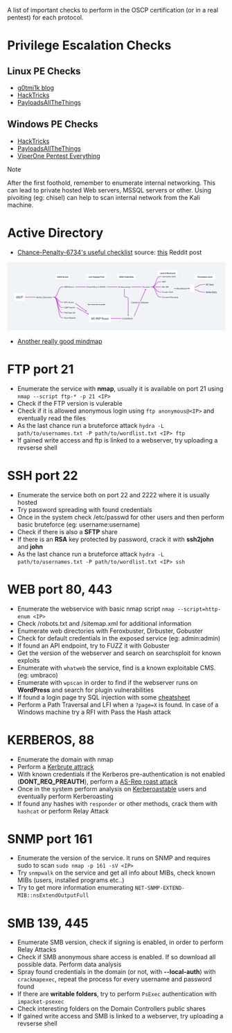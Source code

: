 A list of important checks to perform in the OSCP certification (or in a real pentest) for each protocol. 

# Privilege Escalation Checks
## Linux PE Checks

- [g0tmi1k blog](https://blog.g0tmi1k.com/2011/08/basic-linux-privilege-escalation)
- [HackTricks](https://book.hacktricks.xyz/linux-hardening/privilege-escalation)
- [PayloadsAllTheThings](https://github.com/swisskyrepo/PayloadsAllTheThings/blob/master/Methodology%20and%20Resources/Linux%20-%20Privilege%20Escalation.md)
## Windows PE Checks

- [HackTricks](https://book.hacktricks.xyz/windows-hardening/checklist-windows-privilege-escalation)
- [PayloadsAllTheThings](https://github.com/swisskyrepo/PayloadsAllTheThings/blob/master/Methodology%20and%20Resources/Windows%20-%20Privilege%20Escalation.md)
- [ViperOne Pentest Everything](https://viperone.gitbook.io/pentest-everything/everything/everything-active-directory/privilege-escalation/privilege-escalation-checklist)

> [!NOTE]
> After the first foothold, remember to enumerate internal networking. This can lead to private hosted Web servers, MSSQL servers or other. Using pivoiting (eg: chisel) can help to scan internal network from the Kali machine.

# Active Directory

- [Chance-Penalty-6734's useful checklist](https://drive.google.com/file/d/1sLxTSGQImCxE8KbPi063OuH461ADzCR3/view) source: [this](https://www.reddit.com/r/oscp/comments/14by0mv/my_active_directory_notes_passed_ad_in_6_hours) Reddit post
  
![Chance-Penalty-6734's mindmap](images/ad-map.png)

- [Another really good mindmap](https://xmind.app/m/vQuTSG/#) 
# FTP port 21

- Enumerate the service with **nmap**, usually it is available on port 21 using `nmap --script ftp-* -p 21 <IP>`
- Check if the FTP version is vulerable
- Check if it is allowed anonymous login using `ftp anonymous@<IP>` and eventually read the files
- As the last chance run a bruteforce attack `hydra -L path/to/usernames.txt -P path/to/wordlist.txt <IP> ftp`
- If gained write access and ftp is linked to a webserver, try uploading a revserse shell

# SSH port 22

- Enumerate the service both on port 22 and 2222 where it is usually hosted
- Try password spreading with found credentials
- Once in the system check /etc/passwd for other users and then perform basic bruteforce (eg: username:username)
- Check if there is also a **SFTP** share
- If there is an **RSA** key protected by password, crack it with **ssh2john** and **john**
- As the last chance run a bruteforce attack `hydra -L path/to/usernames.txt -P path/to/wordlist.txt <IP> ssh`

# WEB port 80, 443

- Enumerate the webservice with basic nmap script `nmap --script=http-enum <IP>`
- Check /robots.txt and /sitemap.xml for additional information
- Enumerate web directories with Feroxbuster, Dirbuster, Gobuster
- Check for default credentials in the exposed service (eg: admin:admin)
- If found an API endpoint, try to FUZZ it with Gobuster
- Get the version of the webserver and search on searchsploit for known exploits
- Enumerate with `whatweb` the service, find is a known exploitable CMS. (eg: umbraco)
- Enumerate with `wpscan` in order to find if the webserver runs on **WordPress** and search for plugin vulnerabilities
- If found a login page try SQL injection with some [cheatsheet](https://portswigger.net/web-security/sql-injection/cheat-sheet)
- Perform a Path Traversal and LFI when a `?page=X` is found. In case of a Windows machine try a RFI with Pass the Hash attack

# KERBEROS, 88

- Enumerate the domain with nmap
- Perform a [Kerbrute attrack](https://www.hackingarticles.in/a-detailed-guide-on-kerbrute)
- With known credentials if the Kerberos pre-authentication is not enabled (**DONT_REQ_PREAUTH**), perform a [AS-Rep roast attack](https://book.hacktricks.xyz/windows-hardening/active-directory-methodology/asreproast)
- Once in the system perform analysis on [Kerberoastable](https://book.hacktricks.xyz/windows-hardening/active-directory-methodology/kerberoast) users and eventually perform Kerberoasting
- If found any hashes with `responder` or other methods, crack them with `hashcat` or perform Relay Attack

# SNMP port 161

- Enumerate the version of the service. It runs on SNMP and requires sudo to scan `sudo nmap -p 161 -sV <IP>`
- Try `snmpwalk` on the service and get all info about MIBs, check known MIBs (users, installed programs etc..)
- Try to get more information enumerating `NET-SNMP-EXTEND-MIB::nsExtendOutputFull`

# SMB 139, 445

- Enumerate SMB version, check if signing is enabled, in order to perform Relay Attacks
- Check if SMB anonymous share access is enabled. If so download all possible data. Perform data analysis
- Spray found credentials in the domain (or not, with **--local-auth**) with `crackmapexec`, repeat the process for every username and password found
- If there are **writable folders**, try to perform `PsExec` authentication with `impacket-psexec`
- Check interesting folders on the Domain Controllers public shares
- If gained write access and SMB is linked to a webserver, try uploading a revserse shell
